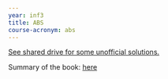 ```yaml
---
year: inf3
title: ABS
course-acronym: abs
---
```


<u>See shared drive for some unofficial solutions.</u>

Summary of the book: [here](https://drive.google.com/open?id=0B81_cQATQifeZ0NQTUdDVk1EVE0&authuser=0)

